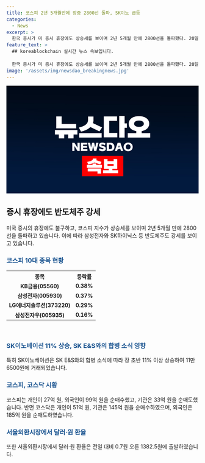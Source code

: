 ```yaml
---
title: 코스피 2년 5개월만에 장중 2800선 돌파, SK이노 급등
categories:
  - News
excerpt: >
  한국 증시가 미 증시 휴장에도 상승세를 보이며 2년 5개월 만에 2800선을 돌파했다. 20일 오전 9시37분 기준 코스피는 4.1p(0.15%) 상승한 2801.43을 기록했고, 반도체주는 강세를 보였다. 이에 개인은 27억 원, 외국인은 99억 원 각각 순매수했으며, 삼성전자와 SK하이닉스는 상승했다. 또한, SK이노베이션은 합병 소식에 11% 이상 상승하며 주목을 끌었다. 하지만 미 증시와 관련하여 반도체 업종 투자심리 회복에 따른 부담으로 차익실현이 예상되고 있으며, 코스닥은 상승세를 보이고 있다.
feature_text: >
  ## koreablockchain 실시간 뉴스 속보입니다.

  한국 증시가 미 증시 휴장에도 상승세를 보이며 2년 5개월 만에 2800선을 돌파했다. 20일 오전 9시37분 기준 코스피는 4.1p(0.15%) 상승한 2801.43을 기록했고, 반도체주는 강세를 보였다. 이에 개인은 27억 원, 외국인은 99억 원 각각 순매수했으며, 삼성전자와 SK하이닉스는 상승했다. 또한, SK이노베이션은 합병 소식에 11% 이상 상승하며 주목을 끌었다. 하지만 미 증시와 관련하여 반도체 업종 투자심리 회복에 따른 부담으로 차익실현이 예상되고 있으며, 코스닥은 상승세를 보이고 있다.
image: '/assets/img/newsdao_breakingnews.jpg'
---
```


<p><img src="/assets/img/newsdao_breakingnews.jpg" alt="koreablockchain 속보" /></p>

<h2 data-ke-size="size26">증시 휴장에도 반도체주 강세</h2>

<p data-ke-size="size16">미국 증시의 휴장에도 불구하고, 코스피 지수가 상승세를 보이며 2년 5개월 만에 2800선을 돌파하고 있습니다. 이에 따라 삼성전자와 SK하이닉스 등 반도체주도 강세를 보이고 있습니다.</p>

<h3><b><span style="color: #1a5490;">코스피 10대 종목 현황</span></b></h3>

<table>
    <tr>
        <th>종목</th>
        <th>등락률</th>
    </tr>
    <tr>
        <td style="text-align: center; height: 17px;"><b>KB금융(05560)</b></td>
        <td style="text-align: center; height: 17px;"><b>0.38%</b></td>
    </tr>
    <tr>
        <td style="text-align: center; height: 17px;"><b>삼성전자(005930)</b></td>
        <td style="text-align: center; height: 17px;"><b>0.37%</b></td>
    </tr>
    <tr>
        <td style="text-align: center; height: 17px;"><b>LG에너지솔루션(373220)</b></td>
        <td style="text-align: center; height: 17px;"><b>0.29%</b></td>
    </tr>
    <tr>
        <td style="text-align: center; height: 17px;"><b>삼성전자우(005935)</b></td>
        <td style="text-align: center; height: 17px;"><b>0.16%</b></td>
    </tr>
</table>

<p data-ke-size="size16">&nbsp;</p>

<h3><b><span style="color: #1a5490;">SK이노베이션 11% 상승, SK E&S와의 합병 소식 영향</span></b></h3>

<p data-ke-size="size16">특히 SK이노베이션은 SK E&S와의 합병 소식에 따라 장 초반 11% 이상 상승하여 11만 6500원에 거래되었습니다.</p>

<h3><b><span style="color: #1a5490;">코스피, 코스닥 시황</span></b></h3>

<p data-ke-size="size16">코스피는 개인이 27억 원, 외국인이 99억 원을 순매수했고, 기관은 33억 원을 순매도했습니다. 반면 코스닥은 개인이 51억 원, 기관은 145억 원을 순매수하였으며, 외국인은 185억 원을 순매도하였습니다.</p>

<p data-ke-size="size16"></p>

<h3><b><span style="color: #1a5490;">서울외환시장에서 달러·원 환율</span></b></h3>

<p data-ke-size="size16">또한 서울외환시장에서 달러·원 환율은 전일 대비 0.7원 오른 1382.5원에 출발하였습니다.</p>

